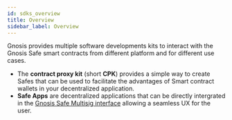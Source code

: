 ```yaml
---
id: sdks_overview
title: Overview
sidebar_label: Overview
---
```


Gnosis provides multiple software developments kits to interact with the Gnosis Safe smart contracts from different platform and for different use cases. 
- The **contract proxy kit** (short **CPK**) provides a simple way to create Safes that can be used to facilitate the advantages of Smart contract wallets in your decentralized application.
- **Safe Apps** are decentralized applications that can be directly intergrated in the [Gnosis Safe Multisig interface](https://gnosis-safe.io/app) allowing a seamless UX for the user.